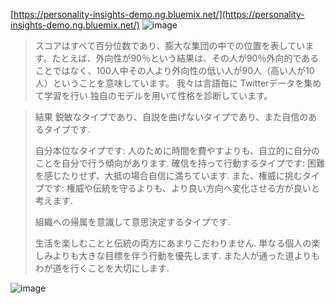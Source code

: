 
[https://personality-insights-demo.ng.bluemix.net/](https://personality-insights-demo.ng.bluemix.net/)
![image](https://gyazo.com/2d2c9860c441fb39479fac4ac1cefca6/thumb/1000)
> スコアはすべて百分位数であり、膨大な集団の中での位置を表しています。たとえば、外向性が90％という結果は、その人が90％外向的であることではなく、100人中その人より外向性の低い人が90人（高い人が10人）ということを意味しています。
>  我々は言語毎に Twitterデータを集めて学習を行い 独自のモデルを用いて性格を診断しています。

> 結果
>  鋭敏なタイプであり、自説を曲げないタイプであり、また自信のあるタイプです.
>
>  自分本位なタイプです: 人のために時間を費やすよりも、自立的に自分のことを自分で行う傾向があります. 確信を持って行動するタイプです: 困難を感じたりせず、大抵の場合自信に満ちています. また、権威に挑むタイプです: 権威や伝統を守るよりも、より良い方向へ変化させる方が良いと考えます.
>
>  組織への帰属を意識して意思決定するタイプです.
>
>  生活を楽しむことと伝統の両方にあまりこだわりません. 単なる個人の楽しみよりも大きな目標を伴う行動を優先します. また人が通った道よりもわが道を行くことを大切にします.

![image](https://gyazo.com/21ab75e65061252f7cf32550b28dec27/thumb/1000)
